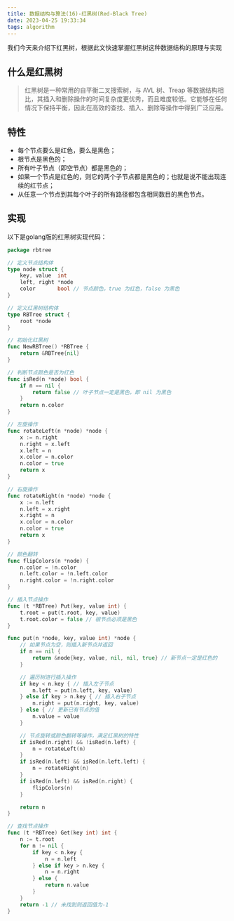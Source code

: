 ```yaml
---
title: 数据结构与算法(16)-红黑树(Red-Black Tree)
date: 2023-04-25 19:33:34
tags: algorithm
---
```

我们今天来介绍下红黑树，根据此文快速掌握红黑树这种数据结构的原理与实现

## 什么是红黑树
>红黑树是一种常用的自平衡二叉搜索树，与 AVL 树、Treap 等数据结构相比，其插入和删除操作的时间复杂度更优秀，而且难度较低。它能够在任何情况下保持平衡，因此在高效的查找、插入、删除等操作中得到广泛应用。

## 特性
- 每个节点要么是红色，要么是黑色；
- 根节点是黑色的；
- 所有叶子节点（即空节点）都是黑色的；
- 如果一个节点是红色的，则它的两个子节点都是黑色的；也就是说不能出现连续的红节点；
- 从任意一个节点到其每个叶子的所有路径都包含相同数目的黑色节点。

## 实现
以下是golang版的红黑树实现代码：
<!--more-->

```go
package rbtree

// 定义节点结构体
type node struct {
	key, value  int
	left, right *node
	color       bool // 节点颜色，true 为红色，false 为黑色
}

// 定义红黑树结构体
type RBTree struct {
	root *node
}

// 初始化红黑树
func NewRBTree() *RBTree {
	return &RBTree{nil}
}

// 判断节点颜色是否为红色
func isRed(n *node) bool {
	if n == nil {
		return false // 叶子节点一定是黑色，即 nil 为黑色
	}
	return n.color
}

// 左旋操作
func rotateLeft(n *node) *node {
	x := n.right
	n.right = x.left
	x.left = n
	x.color = n.color
	n.color = true
	return x
}

// 右旋操作
func rotateRight(n *node) *node {
	x := n.left
	n.left = x.right
	x.right = n
	x.color = n.color
	n.color = true
	return x
}

// 颜色翻转
func flipColors(n *node) {
	n.color = !n.color
	n.left.color = !n.left.color
	n.right.color = !n.right.color
}

// 插入节点操作
func (t *RBTree) Put(key, value int) {
	t.root = put(t.root, key, value)
	t.root.color = false // 根节点必须是黑色
}

func put(n *node, key, value int) *node {
	// 如果节点为空，则插入新节点并返回
	if n == nil {
		return &node{key, value, nil, nil, true} // 新节点一定是红色的
	}

	// 遍历树进行插入操作
	if key < n.key { // 插入左子节点
		n.left = put(n.left, key, value)
	} else if key > n.key { // 插入右子节点
		n.right = put(n.right, key, value)
	} else { // 更新已有节点的值
		n.value = value
	}

	// 节点旋转或颜色翻转等操作，满足红黑树的特性
	if isRed(n.right) && !isRed(n.left) {
		n = rotateLeft(n)
	}
	if isRed(n.left) && isRed(n.left.left) {
		n = rotateRight(n)
	}
	if isRed(n.left) && isRed(n.right) {
		flipColors(n)
	}

	return n
}

// 查找节点操作
func (t *RBTree) Get(key int) int {
	n := t.root
	for n != nil {
		if key < n.key {
			n = n.left
		} else if key > n.key {
			n = n.right
		} else {
			return n.value
		}
	}
	return -1 // 未找到则返回值为-1
}

```